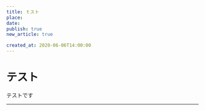 ```yaml
---
title: ｔスト
place: 
date: 
publish: true
new_article: true

created_at: 2020-06-06T14:00:00
---
```


# テスト
テストです

---
